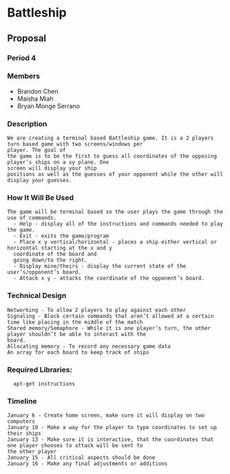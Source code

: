 # Battleship
## Proposal 
### Period 4 
### Members
  - Brandon Chen 
  - Maisha Miah
  - Bryan Monge Serrano

### Description
    We are creating a terminal based Battleship game. It is a 2 players turn based game with two screens/windows per 
    player. The goal of
    the game is to be the first to guess all coordinates of the opposing player’s ships on a xy plane. One 
    screen will display your ship
    positions as well as the guesses of your opponent while the other will display your guesses.

### How It Will Be Used
    The game will be terminal based so the user plays the game through the use of commands.
      - Help - display all of the instructions and commands needed to play the game.
      - Exit - exits the game/program
      - Place x y vertical/horizontal - places a ship either vertical or horizontal starting at the x and y 
      coordinate of the board and 
      going down/to the right.
      - Display mine/theirs - display the current state of the user’s/opponent’s board.
      - Attack x y - attacks the coordinate of the opponent’s board.

### Technical Design
    Networking - To allow 2 players to play against each other
    Signaling - Block certain commands that aren’t allowed at a certain time like placing in the middle of the match
    Shared memory/Semaphore - While it is one player’s turn, the other player shouldn’t be able to interact with the 
    board.
    Allocating memory - To record any necessary game data
    An array for each board to keep track of ships

### Required Libraries:
	  apt-get instructions 

### Timeline
    January 6 - Create home screen, make sure it will display on two computers
    January 10 - Make a way for the player to type coordinates to set up their ships 
    January 13 - Make sure it is interactive, that the coordinates that one player chooses to attack will be sent to 
    the other player
    January 15 - All critical aspects should be done 
    January 16 - Make any final adjustments or additions

